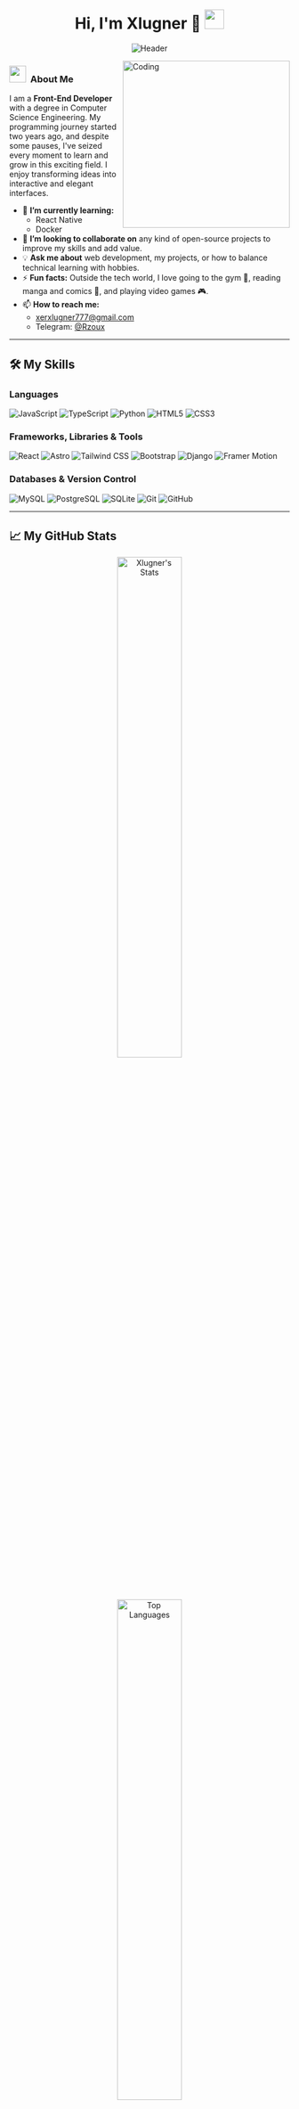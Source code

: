 <h1 align="center"><b>Hi, I'm Xlugner 👋</b> <img src="https://media.giphy.com/media/hvRJCLFzcasrR4ia7z/giphy.gif" width="35"></h1>

<p align="center">
  <img src="https://capsule-render.vercel.app/api?type=waving&color=gradient&height=100&section=header&text=Welcome!&fontSize=50&fontAlignY=40&animation=fadeIn" alt="Header" />
</p>

<img align="right" width=300px alt="Coding" src="https://media.giphy.com/media/L1R1tvI9svkIWwpVYr/giphy.gif" />

### <img src="https://media.giphy.com/media/ObNTw8Uzwy6KQ/giphy.gif" width="30px"> &nbsp;About Me

I am a **Front-End Developer** with a degree in Computer Science Engineering. My programming journey started two years ago, and despite some pauses, I've seized every moment to learn and grow in this exciting field. I enjoy transforming ideas into interactive and elegant interfaces.

- 🌱 **I’m currently learning:**
  - React Native
  - Docker
- 👯 **I’m looking to collaborate on** any kind of open-source projects to improve my skills and add value.
- 💡 **Ask me about** web development, my projects, or how to balance technical learning with hobbies.
- ⚡ **Fun facts:** Outside the tech world, I love going to the gym 💪, reading manga and comics 📖, and playing video games 🎮.
- 📫 **How to reach me:** 
  - <a href="mailto:xerxlugner777@gmail.com">xerxlugner777@gmail.com</a>
  - Telegram: <a href="https://t.me/Rzoux">@Rzoux</a>

---

## 🛠️ My Skills

### Languages
<span> 
  <img src="https://img.shields.io/badge/JavaScript-F7DF1E?style=for-the-badge&logo=javascript&logoColor=black" alt="JavaScript"> 
  <img src="https://img.shields.io/badge/TypeScript-007ACC?style=for-the-badge&logo=typescript&logoColor=white" alt="TypeScript"> 
  <img src="https://img.shields.io/badge/Python-3776AB?style=for-the-badge&logo=python&logoColor=white" alt="Python"> 
  <img src="https://img.shields.io/badge/HTML5-E34F26?style=for-the-badge&logo=html5&logoColor=white" alt="HTML5"> 
  <img src="https://img.shields.io/badge/CSS3-1572B6?style=for-the-badge&logo=css3&logoColor=white" alt="CSS3"> 
</span>

### Frameworks, Libraries & Tools
<span> 
  <img src="https://img.shields.io/badge/React-20232A?style=for-the-badge&logo=react&logoColor=61DAFB" alt="React"> 
  <img src="https://img.shields.io/badge/Astro-FF5D01?style=for-the-badge&logo=astro&logoColor=white" alt="Astro"> 
  <img src="https://img.shields.io/badge/Tailwind_CSS-38B2AC?style=for-the-badge&logo=tailwind-css&logoColor=white" alt="Tailwind CSS"> 
  <img src="https://img.shields.io/badge/Bootstrap-563D7C?style=for-the-badge&logo=bootstrap&logoColor=white" alt="Bootstrap"> 
  <img src="https://img.shields.io/badge/Django-092E20?style=for-the-badge&logo=django&logoColor=white" alt="Django"> 
  <img src="https://img.shields.io/badge/Framer_Motion-0055FF?style=for-the-badge&logo=framer&logoColor=white" alt="Framer Motion"> 
</span>

### Databases & Version Control
<span> 
  <img src="https://img.shields.io/badge/MySQL-00000F?style=for-the-badge&logo=mysql&logoColor=white" alt="MySQL"> 
  <img src="https://img.shields.io/badge/PostgreSQL-316192?style=for-the-badge&logo=postgresql&logoColor=white" alt="PostgreSQL"> 
  <img src="https://img.shields.io/badge/SQLite-07405E?style=for-the-badge&logo=sqlite&logoColor=white" alt="SQLite"> 
  <img src="https://img.shields.io/badge/GIT-E44C30?style=for-the-badge&logo=git&logoColor=white" alt="Git"> 
  <img src="https://img.shields.io/badge/GitHub-100000?style=for-the-badge&logo=github&logoColor=white" alt="GitHub"> 
</span>

---

## 📈 My GitHub Stats

<div align="center">
  <img style="margin: 0 10px; height: auto;" src="https://github-readme-stats.vercel.app/api?username=Xlugner&show_icons=true&theme=radical&hide_border=true&locale=en" alt="Xlugner's Stats" width="48%" />
  <img style="margin: 0 10px; height: auto;" src="https://github-readme-stats.vercel.app/api/top-langs/?username=Xlugner&theme=radical&hide_border=true&layout=compact&langs_count=8" alt="Top Languages" width="48%" />
</div>

<br />

<div align="center">
  <img src="https://github-readme-streak-stats.herokuapp.com/?user=Xlugner&theme=radical&hide_border=true" alt="Contribution Streak" />
</div>

---

## 📱 Let's Connect

<p align="center">
  <a href="https://github.com/Xlugner" target="_blank">
    <img src="https://img.shields.io/badge/GitHub-100000?style=for-the-badge&logo=github&logoColor=white" alt="GitHub">
  </a>
  <a href="https://t.me/Rzoux" target="_blank">
    <img src="https://img.shields.io/badge/Telegram-2CA5E0?style=for-the-badge&logo=telegram&logoColor=white" alt="Telegram">
  </a>
  <a href="mailto:xerxlugner777@gmail.com">
    <img src="https://img.shields.io/badge/Gmail-D14836?style=for-the-badge&logo=gmail&logoColor=white" alt="Gmail">
  </a>
</p>

<p align="center">
  <img src="https://capsule-render.vercel.app/api?type=waving&color=gradient&height=100&section=footer&animation=fadeIn" alt="Footer" />
</p>
